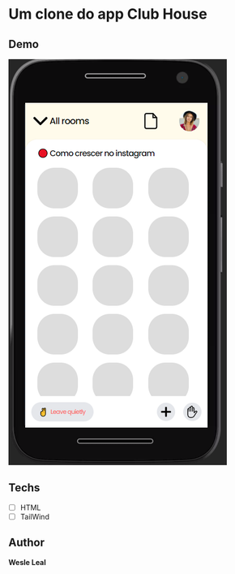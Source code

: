 # Um clone do app Club House

## Demo
<img src="./assets/demo.png" alt="Exemplo">

## Techs 
* [ ] HTML
* [ ] TailWind

## Author

**Wesle Leal**